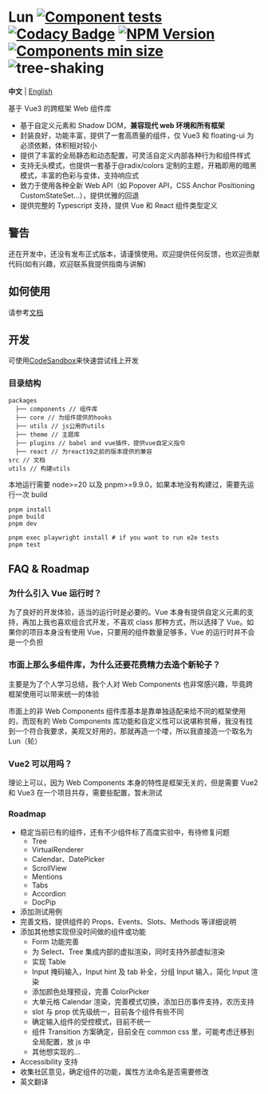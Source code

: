 # Lun [![Component tests](https://github.com/lejunyang/lun/actions/workflows/test.yml/badge.svg)](https://github.com/lejunyang/lun/actions/workflows/test.yml) [![Codacy Badge](https://app.codacy.com/project/badge/Coverage/751fd91b62944d92a6582bad731d20c8)](https://app.codacy.com/gh/lejunyang/lun/dashboard?utm_source=gh&utm_medium=referral&utm_content=&utm_campaign=Badge_coverage) [![NPM Version](https://img.shields.io/npm/v/%40lun-web%2Fcomponents)](<(https://www.npmjs.com/package/@lun-web/components)>) [![Components min size](https://badgen.net/bundlephobia/minzip/@lun-web/components)](https://bundlephobia.com/package/@lun-web/components@latest) ![tree-shaking](https://badgen.net/bundlephobia/tree-shaking/@lun-web/components)

**中文** | [English](./README.md)

基于 Vue3 的跨框架 Web 组件库

- 基于自定义元素和 Shadow DOM，**兼容现代 web 环境和所有框架**
- 封装良好，功能丰富，提供了一套高质量的组件，仅 Vue3 和 floating-ui 为必须依赖，体积相对较小
- 提供了丰富的全局静态和动态配置，可灵活自定义内部各种行为和组件样式
- 支持无头模式，也提供一套基于@radix/colors 定制的主题，开箱即用的暗黑模式，丰富的色彩与变体，支持响应式
- 致力于使用各种全新 Web API（如 Popover API，CSS Anchor Positioning CustomStateSet...），提供优雅的回退
- 提供完整的 Typescript 支持，提供 Vue 和 React 组件类型定义

## 警告

还在开发中，还没有发布正式版本，请谨慎使用。欢迎提供任何反馈，也欢迎贡献代码(如有兴趣，欢迎联系我提供指南与讲解)

## 如何使用

请参考[文档](https://lejunyang.github.io/lun/guides/usage/)

## 开发

可使用[CodeSandbox](https://codesandbox.io/p/github/lejunyang/lun/main)来快速尝试线上开发

### 目录结构

```
packages
  ├── components // 组件库
  ├── core // 为组件提供的hooks
  ├── utils // js公用的utils
  ├── theme // 主题库
  ├── plugins // babel and vue插件，提供vue自定义指令
  ├── react // 为react19之前的版本提供的兼容
src // 文档
utils // 构建utils
```

本地运行需要 node>=20 以及 pnpm>=9.9.0，如果本地没有构建过，需要先运行一次 build

```
pnpm install
pnpm build
pnpm dev

pnpm exec playwright install # if you want to run e2e tests
pnpm test
```

## FAQ & Roadmap

### 为什么引入 Vue 运行时？

为了良好的开发体验，适当的运行时是必要的。Vue 本身有提供自定义元素的支持，再加上我也喜欢组合式开发，不喜欢 class 那种方式，所以选择了 Vue。如果你的项目本身没有使用 Vue，只要用的组件数量足够多，Vue 的运行时并不会是一个负担

### 市面上那么多组件库，为什么还要花费精力去造个新轮子？

主要是为了个人学习总结，我个人对 Web Components 也非常感兴趣，毕竟跨框架使用可以带来统一的体验

市面上的非 Web Components 组件库基本是靠单独适配来给不同的框架使用的，而现有的 Web Components 库功能和自定义性可以说堪称贫瘠，我没有找到一个符合我要求，美观又好用的，那就再造一个喽，所以我直接造一个取名为 Lun（轮）

### Vue2 可以用吗？

理论上可以，因为 Web Components 本身的特性是框架无关的，但是需要 Vue2 和 Vue3 在一个项目共存，需要些配置，暂未测试

### Roadmap

- 稳定当前已有的组件，还有不少组件标了高度实验中，有待修复问题
  - Tree
  - VirtualRenderer
  - Calendar、DatePicker
  - ScrollView
  - Mentions
  - Tabs
  - Accordion
  - DocPip
- 添加测试用例
- 完善文档，提供组件的 Props、Events、Slots、Methods 等详细说明
- 添加其他想实现但没时间做的组件或功能
  - Form 功能完善
  - 为 Select、Tree 集成内部的虚拟渲染，同时支持外部虚拟渲染
  - 实现 Table
  - Input 掩码输入，Input hint 及 tab 补全，分组 Input 输入，简化 Input 渲染
  - 添加颜色处理预设，完善 ColorPicker
  - 大单元格 Calendar 渲染，完善模式切换，添加日历事件支持，农历支持
  - slot 与 prop 优先级统一，目前各个组件有些不同
  - 确定输入组件的受控模式，目前不统一
  - 组件 Transition 方案确定，目前全在 common css 里，可能考虑迁移到全局配置，放 js 中
  - 其他想实现的...
- Accessibility 支持
- 收集社区意见，确定组件的功能，属性方法命名是否需要修改
- 英文翻译
